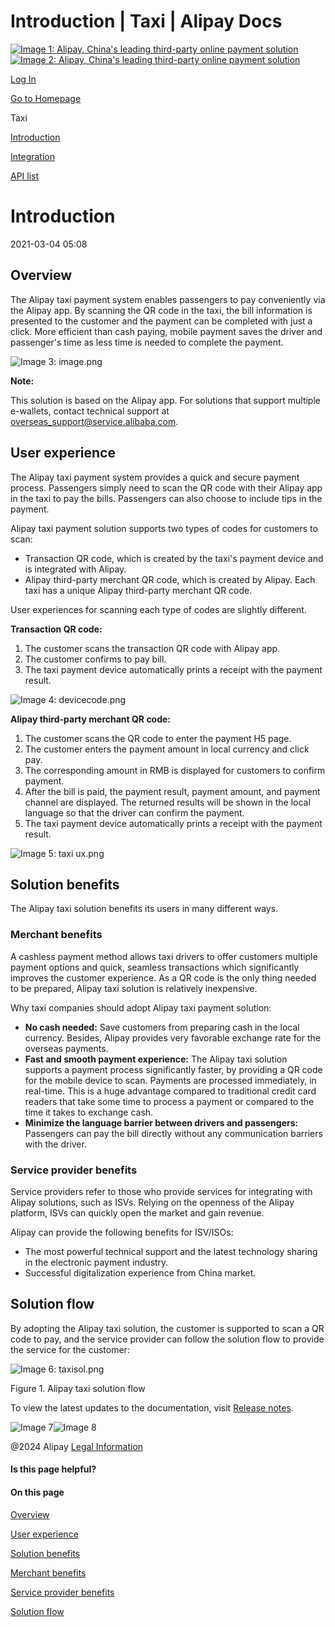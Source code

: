 Introduction | Taxi | Alipay Docs
===============
                        

[![Image 1: Alipay, China's leading third-party online payment solution](https://ac.alipay.com/storage/2024/3/26/d66c43c0-440d-4c97-9976-f2028a2c8c5e.svg)![Image 2: Alipay, China's leading third-party online payment solution](https://ac.alipay.com/storage/2024/3/26/a48bd336-aea0-4f16-bf83-616eacbb4434.svg)](/docs/)

[Log In](https://global.alipay.com/ilogin/account_login.htm?goto=https%3A%2F%2Fglobal.alipay.com%2Fdocs%2Fac%2Ftaxi%2Ftaxiintroduction)

[Go to Homepage](../../)

Taxi

[Introduction](/docs/ac/taxi/taxiintroduction)

[Integration](/docs/ac/taxi/taxiintegration)

[API list](/docs/ac/taxi/taxiapi)

Introduction
============

2021-03-04 05:08

Overview
--------

The Alipay taxi payment system enables passengers to pay conveniently via the Alipay app. By scanning the QR code in the taxi, the bill information is presented to the customer and the payment can be completed with just a click. More efficient than cash paying, mobile payment saves the driver and passenger's time as less time is needed to complete the payment.

![Image 3: image.png](https://cdn.nlark.com/yuque/0/2020/png/561635/1587549713992-129b0ed5-e7be-4c77-88bf-337574494071.png)

**Note:**

This solution is based on the Alipay app. For solutions that support multiple e-wallets, contact technical support at [overseas\_support@service.alibaba.com](mailto:%20overseas_support@service.alibaba.com).

User experience
---------------

The Alipay taxi payment system provides a quick and secure payment process. Passengers simply need to scan the QR code with their Alipay app in the taxi to pay the bills. Passengers can also choose to include tips in the payment.

Alipay taxi payment solution supports two types of codes for customers to scan:

*   Transaction QR code, which is created by the taxi's payment device and is integrated with Alipay.
*   Alipay third-party merchant QR code, which is created by Alipay. Each taxi has a unique Alipay third-party merchant QR code.

User experiences for scanning each type of codes are slightly different.

**Transaction QR code:**

1.  The customer scans the transaction QR code with Alipay app.
2.  The customer confirms to pay bill.
3.  The taxi payment device automatically prints a receipt with the payment result.

![Image 4: devicecode.png](https://cdn.nlark.com/yuque/0/2020/png/561635/1587549714366-f8b78c9a-c3c4-4ede-9ccc-a50b9e07ef05.png)

**Alipay third-party merchant QR code:**

1.  The customer scans the QR code to enter the payment H5 page.
2.  The customer enters the payment amount in local currency and click pay.
3.  The corresponding amount in RMB is displayed for customers to confirm payment.
4.  After the bill is paid, the payment result, payment amount, and payment channel are displayed. The returned results will be shown in the local language so that the driver can confirm the payment.
5.  The taxi payment device automatically prints a receipt with the payment result.

![Image 5: taxi ux.png](https://cdn.nlark.com/yuque/0/2020/png/561635/1587549714522-c91e6be4-4a71-473a-a510-216f5f5c9f80.png)

Solution benefits
-----------------

The Alipay taxi solution benefits its users in many different ways.

### Merchant benefits

A cashless payment method allows taxi drivers to offer customers multiple payment options and quick, seamless transactions which significantly improves the customer experience. As a QR code is the only thing needed to be prepared, Alipay taxi solution is relatively inexpensive.

Why taxi companies should adopt Alipay taxi payment solution:

*   **No cash needed:** Save customers from preparing cash in the local currency. Besides, Alipay provides very favorable exchange rate for the overseas payments.
*   **Fast and smooth payment experience:** The Alipay taxi solution supports a payment process significantly faster, by providing a QR code for the mobile device to scan. Payments are processed immediately, in real-time. This is a huge advantage compared to traditional credit card readers that take some time to process a payment or compared to the time it takes to exchange cash. 
*   **Minimize the language barrier between drivers and passengers:** Passengers can pay the bill directly without any communication barriers with the driver.

### Service provider benefits

Service providers refer to those who provide services for integrating with Alipay solutions, such as ISVs. Relying on the openness of the Alipay platform, ISVs can quickly open the market and gain revenue.

Alipay can provide the following benefits for ISV/ISOs:

*   The most powerful technical support and the latest technology sharing in the electronic payment industry.
*   Successful digitalization experience from China market.

Solution flow
-------------

By adopting the Alipay taxi solution, the customer is supported to scan a QR code to pay, and the service provider can follow the solution flow to provide the service for the customer:

![Image 6: taxisol.png](https://cdn.nlark.com/yuque/0/2020/png/561635/1587549714636-d07f4f21-d813-499d-a5a1-546c748a5dd6.png)

Figure 1. Alipay taxi solution flow

To view the latest updates to the documentation, visit [Release notes](https://global.alipay.com/docs/releasenotes).

![Image 7](https://ac.alipay.com/storage/2021/5/20/19b2c126-9442-4f16-8f20-e539b1db482a.png)![Image 8](https://ac.alipay.com/storage/2021/5/20/e9f3f154-dbf0-455f-89f0-b3d4e0c14481.png)

@2024 Alipay [Legal Information](https://global.alipay.com/docs/ac/platform/membership)

#### Is this page helpful?

#### On this page

[Overview](#itIC8 "Overview")

[User experience](#3fda4231 "User experience")

[Solution benefits](#836e469e "Solution benefits")

[Merchant benefits](#26888d97 "Merchant benefits")

[Service provider benefits](#d71957fd "Service provider benefits")

[Solution flow](#bbc3140d "Solution flow")
